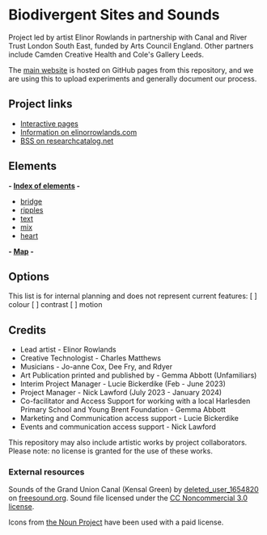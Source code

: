 # Biodivergent Sites and Sounds

Project led by artist Elinor Rowlands in partnership with Canal and River Trust London South East, funded by Arts 
Council England. Other partners include Camden Creative Health and Cole's Gallery Leeds. 

The [main website](https://elinorrowlands.github.com/) is hosted on GitHub pages from this repository, and we are using this to upload experiments and generally document our process.

## Project links
- [Interactive pages](https://elinorrowlands.github.io/bss/)
- [Information on elinorrowlands.com](https://www.elinorrowlands.com/biodivergent-sites-and-sounds)
- [BSS on researchcatalog.net](https://www.researchcatalogue.net/view/1934405/1934406)

## Elements
**- [Index of elements](https://elinorrowlands.github.io/bss/elements) -**

- [bridge](https://elinorrowlands.github.io/bss/bridge)
- [ripples](https://elinorrowlands.github.io/bss/ripples)
- [text](https://elinorrowlands.github.io/bss/text)
- [mix](https://elinorrowlands.github.io/bss/mix/)
- [heart](https://elinorrowlands.github.io/bss/painting)

**- [Map](https://elinorrowlands.github.io/bss/map2.html) -**
## Options
This list is for internal planning and does not represent current features:
[ ] colour
[ ] contrast
[ ] motion
## Credits
- Lead artist - Elinor Rowlands
- Creative Technologist - Charles Matthews
- Musicians - Jo-anne Cox, Dee Fry, and Rdyer
- Art Publication printed and published by - Gemma Abbott (Unfamiliars)
- Interim Project Manager - Lucie Bickerdike (Feb - June 2023)
- Project Manager - Nick Lawford (July 2023 - January 2024)
- Co-facilitator and Access Support for working with a local Harlesden Primary School and Young Brent Foundation - Gemma Abbott
- Marketing and Communication access support - Lucie Bickerdike
- Events and communication access support - Nick Lawford

This repository may also include artistic works by project collaborators. 
Please note: no license is granted for the use of these works. 

### External resources
Sounds of the Grand Union Canal (Kensal Green) by <a href=https://freesound.org/people/deleted_user_1654820/sounds/98823/>deleted_user_1654820</a> on <a href=https://freesound.org/>freesound.org</a>.  Sound file licensed under the <a href="https://creativecommons.org/licenses/by-nc/3.0/">CC Noncommercial 3.0 license</a>.

Icons from [the Noun Project](https://thenounproject.com/) have been used with a paid license.